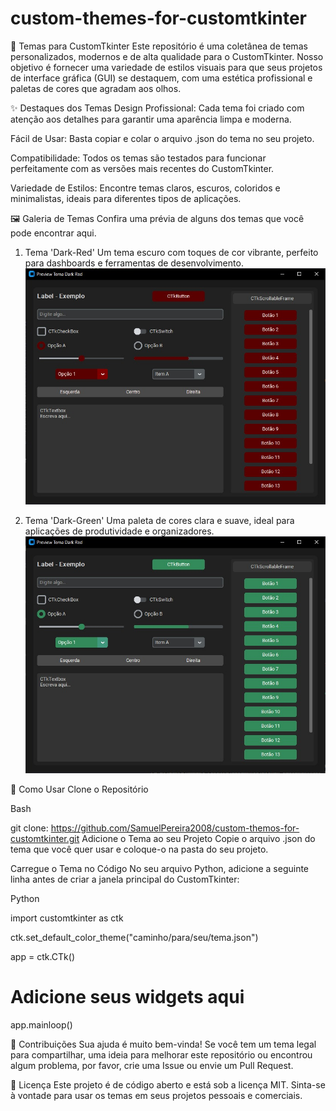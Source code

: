 # custom-themes-for-customtkinter
🎨 Temas para CustomTkinter
Este repositório é uma coletânea de temas personalizados, modernos e de alta qualidade para o CustomTkinter. Nosso objetivo é fornecer uma variedade de estilos visuais para que seus projetos de interface gráfica (GUI) se destaquem, com uma estética profissional e paletas de cores que agradam aos olhos.

✨ Destaques dos Temas
Design Profissional: Cada tema foi criado com atenção aos detalhes para garantir uma aparência limpa e moderna.

Fácil de Usar: Basta copiar e colar o arquivo .json do tema no seu projeto.

Compatibilidade: Todos os temas são testados para funcionar perfeitamente com as versões mais recentes do CustomTkinter.

Variedade de Estilos: Encontre temas claros, escuros, coloridos e minimalistas, ideais para diferentes tipos de aplicações.

🖼️ Galeria de Temas
Confira uma prévia de alguns dos temas que você pode encontrar aqui.

1. Tema 'Dark-Red'
Um tema escuro com toques de cor vibrante, perfeito para dashboards e ferramentas de desenvolvimento.
![Dark-Red](https://github.com/SamuelPereira2008/custom-themos-for-customtkinter/blob/main/Dark-Red.jpeg)

3. Tema 'Dark-Green'
Uma paleta de cores clara e suave, ideal para aplicações de produtividade e organizadores.
![Dark-Green](https://github.com/SamuelPereira2008/custom-themos-for-customtkinter/blob/main/Dark-Green.jpeg)

🚀 Como Usar
Clone o Repositório

Bash

git clone: https://github.com/SamuelPereira2008/custom-themos-for-customtkinter.git
Adicione o Tema ao seu Projeto
Copie o arquivo .json do tema que você quer usar e coloque-o na pasta do seu projeto.

Carregue o Tema no Código
No seu arquivo Python, adicione a seguinte linha antes de criar a janela principal do CustomTkinter:

Python

import customtkinter as ctk

ctk.set_default_color_theme("caminho/para/seu/tema.json")

app = ctk.CTk()
# Adicione seus widgets aqui
app.mainloop()

🤝 Contribuições
Sua ajuda é muito bem-vinda! Se você tem um tema legal para compartilhar, uma ideia para melhorar este repositório ou encontrou algum problema, por favor, crie uma Issue ou envie um Pull Request.

📜 Licença
Este projeto é de código aberto e está sob a licença MIT. Sinta-se à vontade para usar os temas em seus projetos pessoais e comerciais.
